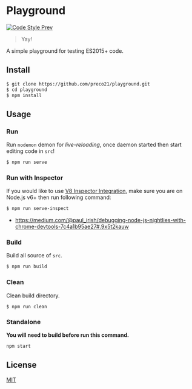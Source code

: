 # Playground

[![Code Style Prev](https://img.shields.io/badge/code%20style-prev-32c8fc.svg?style=flat-square)](https://github.com/preco21/eslint-config-prev)

> Yay!

A simple playground for testing ES2015+ code.

## Install

```bash
$ git clone https://github.com/preco21/playground.git
$ cd playground
$ npm install
```

## Usage

### Run

Run `nodemon` demon for _live-reloading_, once daemon started then start editing code in `src`!

```bash
$ npm run serve 
```

### Run with Inspector

If you would like to use [V8 Inspector Integration](https://nodejs.org/api/debugger.html#debugger_v8_inspector_integration_for_node_js), make sure you are on Node.js v6+ then run following command:

```bash
$ npm run serve-inspect
```

* https://medium.com/@paul_irish/debugging-node-js-nightlies-with-chrome-devtools-7c4a1b95ae27#.9x5t2kauw

### Build

Build all source of `src`.

```bash
$ npm run build
```

### Clean

Clean build directory.

```base
$ npm run clean
```

### Standalone

**You will need to build before run this command.**

```bash
npm start
```

## License

[MIT](https://preco.mit-license.org/)

